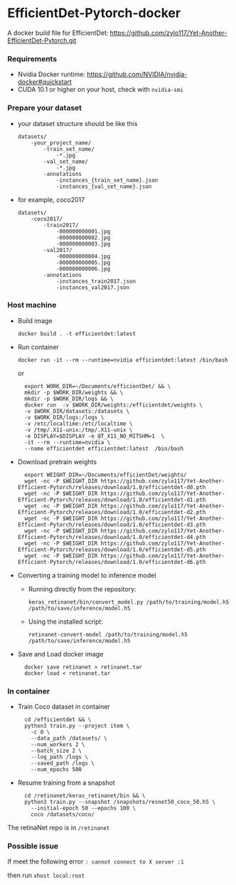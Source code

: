 # EfficientDet-Pytorch-docker
A docker build file for EfficientDet: 
https://github.com/zylo117/Yet-Another-EfficientDet-Pytorch.git


### Requirements
- Nvidia Docker runtime: https://github.com/NVIDIA/nvidia-docker#quickstart
- CUDA 10.1 or higher on your host, check with `nvidia-smi`

### Prepare your dataset
- your dataset structure should be like this
    ```shell script
    datasets/
        -your_project_name/
            -train_set_name/
                -*.jpg
            -val_set_name/
                -*.jpg
            -annotations
                -instances_{train_set_name}.json
                -instances_{val_set_name}.json
    ```

- for example, coco2017
    ```shell script
    datasets/
        -coco2017/
            -train2017/
                -000000000001.jpg
                -000000000002.jpg
                -000000000003.jpg
            -val2017/
                -000000000004.jpg
                -000000000005.jpg
                -000000000006.jpg
            -annotations
                -instances_train2017.json
                -instances_val2017.json
    
    ```
### Host machine
- Build image 
    ```shell script
    docker build . -t efficientdet:latest
    ```

- Run container
    ```shell script
    docker run -it --rm --runtime=nvidia efficientdet:latest /bin/bash
    ```
    or
    ```shell script
      export WORK_DIR=~/Documents/efficientDet/ && \
      mkdir -p $WORK_DIR/weights && \
      mkdir -p $WORK_DIR/logs && \
      docker run  -v $WORK_DIR/weights:/efficientdet/weights \
      -v $WORK_DIR/datasets:/datasets \
      -v $WORK_DIR/logs:/logs \
      -v /etc/localtime:/etc/localtime \
      -v /tmp/.X11-unix:/tmp/.X11-unix \
      -e DISPLAY=$DISPLAY -e QT_X11_NO_MITSHM=1  \
      -it --rm --runtime=nvidia \
      --name efficientdet efficientdet:latest  /bin/bash
    ```
  

- Download pretrain weights
    ```shell script
      export WEIGHT_DIR=~/Documents/efficientDet/weights/
      wget -nc -P $WEIGHT_DIR https://github.com/zylo117/Yet-Another-Efficient-Pytorch/releases/download/1.0/efficientdet-d0.pth
      wget -nc -P $WEIGHT_DIR https://github.com/zylo117/Yet-Another-Efficient-Pytorch/releases/download/1.0/efficientdet-d1.pth
      wget -nc -P $WEIGHT_DIR https://github.com/zylo117/Yet-Another-Efficient-Pytorch/releases/download/1.0/efficientdet-d2.pth
      wget -nc -P $WEIGHT_DIR https://github.com/zylo117/Yet-Another-Efficient-Pytorch/releases/download/1.0/efficientdet-d3.pth
      wget -nc -P $WEIGHT_DIR https://github.com/zylo117/Yet-Another-Efficient-Pytorch/releases/download/1.0/efficientdet-d4.pth
      wget -nc -P $WEIGHT_DIR https://github.com/zylo117/Yet-Another-Efficient-Pytorch/releases/download/1.0/efficientdet-d5.pth
      wget -nc -P $WEIGHT_DIR https://github.com/zylo117/Yet-Another-Efficient-Pytorch/releases/download/1.0/efficientdet-d6.pth
    ```


- Converting a training model to inference model
    - Running directly from the repository:
    
        `keras_retinanet/bin/convert_model.py /path/to/training/model.h5 /path/to/save/inference/model.h5`

    - Using the installed script:
    
        `retinanet-convert-model /path/to/training/model.h5 /path/to/save/inference/model.h5`

- Save and Load docker image
    ```shell script
      docker save retinanet > retinanet.tar
      docker load < retinanet.tar
    ```

### In container
- Train Coco dataset in container
    ```shell script
      cd /efficientdet && \
      python3 train.py --project item \
        -c 0 \
        --data_path /datasets/ \
        --num_workers 2 \
        --batch_size 2 \
        --log_path /logs \
        --saved_path /logs \
        --num_epochs 500

    ```
- Resume training from a snapshot
    ```shell script
      cd /retinanet/keras_retinanet/bin && \
      python3 train.py --snapshot /snapshots/resnet50_coco_50.h5 \
        --initial-epoch 50 --epochs 100 \
        coco /datasets/coco/
    ```

The retinaNet repo is in `/retinanet`

### Possible issue
If meet the following error `: cannot connect to X server :1`

then run
`xhost local:root`